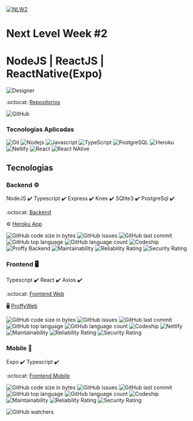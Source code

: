 
[![NLW2](https://github.com/HigorSnt/proffy/blob/master/.github/logo.svg)](https://github.com/luisroxis/Proffy)

# Next Level Week #2
# NodeJS | ReactJS | ReactNative(Expo)

![Designer](https://github.com/HigorSnt/proffy/blob/master/.github/design.png)

:octocat: [Repositorios](https://github.com/luisroxis/Proffy)

<p>
  <img alt="GitHub" src="https://img.shields.io/github/license/luisroxis/Proffy?style=for-the-badge">
</p>

### Tecnologias Aplicadas
<p> 
  <img alt="Git" src="https://img.shields.io/badge/GitHub-100000?style=for-the-badge&logo=github&logoColor=white" /> 
  <img alt="Nodejs" src="https://img.shields.io/badge/Node.js-43853D?style=for-the-badge&logo=node.js&logoColor=white" /> 
  <img alt="Javascript" src="https://img.shields.io/badge/JavaScript-323330?style=for-the-badge&logo=javascript&logoColor=F7DF1E" />
  <img alt="TypeScript" src="https://img.shields.io/badge/TypeScript-007ACC?style=for-the-badge&logo=typescript&logoColor=white" />
  <img alt="PostgreSQL" src="https://img.shields.io/badge/PostgreSQL-316192?style=for-the-badge&logo=postgresql&logoColor=white" /> 
  <img alt="Heroku" src="https://img.shields.io/badge/Heroku-430098?style=for-the-badge&logo=heroku&logoColor=white" /> 
  <img alt="Netlify" src="https://img.shields.io/badge/Netlify-00C7B7?style=for-the-badge&logo=netlify&logoColor=white" />
 <img alt="React" src="https://img.shields.io/badge/React-20232A?style=for-the-badge&logo=react&logoColor=61DAFB" />
 <img alt="React NAtive" src="https://img.shields.io/badge/React_Native-20232A?style=for-the-badge&logo=react&logoColor=61DAFB" />
</p>

## Tecnologias

### Backend :gear:

  NodeJS :heavy_check_mark:
  Typescript :heavy_check_mark:
  Express :heavy_check_mark:
  Knex :heavy_check_mark:
  SQlite3 :heavy_check_mark:
  PostgreSql :heavy_check_mark:

 :octocat: [Backend](https://github.com/luisroxis/ProffyBack)

 :gear: [Heroku App](https://proffyback.herokuapp.com/)

  <p>
    <img alt="GitHub code size in bytes" src="https://img.shields.io/github/languages/code-size/luisroxis/ProffyBack"> 
    <img alt="GitHub issues" src="https://img.shields.io/github/issues/luisroxis/ProffyBack"> 
    <img alt="GitHub last commit" src="https://img.shields.io/github/last-commit/luisroxis/ProffyBack"> 
    <img alt="GitHub top language" src="https://img.shields.io/github/languages/top/luisroxis/ProffyBack"> 
    <img alt="GitHub language count" src="https://img.shields.io/github/languages/count/luisroxis/ProffyBack"> 
    <img alt="Codeship" src="https://img.shields.io/codeship/ba7880e6-9a53-47fe-ae05-3a750bdf4db4">   
    <img alt="Proffy Backend" src="https://heroku-badge.herokuapp.com/?app=proffyback">
    <img alt="Maintainability" src="https://sonarcloud.io/api/project_badges/measure?project=luisroxis_ProffyBack&metric=sqale_rating">
    <img alt="Reliability Rating" src="https://sonarcloud.io/api/project_badges/measure?project=luisroxis_ProffyBack&metric=reliability_rating"> 
    <img alt="Security Rating" src="https://sonarcloud.io/api/project_badges/measure?project=luisroxis_ProffyBack&metric=security_rating">
  </p> 
 


### Frontend :desktop_computer:

Typescript :heavy_check_mark:
React :heavy_check_mark:
Axios :heavy_check_mark:

 :octocat: [Frontend Web](https://github.com/luisroxis/ProffyWeb)

 :desktop_computer: [ProffyWeb](https://swap-proffyweb.netlify.app)

  <p>
    <img alt="GitHub code size in bytes" src="https://img.shields.io/github/languages/code-size/luisroxis/ProffyWeb"> 
    <img alt="GitHub issues" src="https://img.shields.io/github/issues/luisroxis/ProffyWeb"> 
    <img alt="GitHub last commit" src="https://img.shields.io/github/last-commit/luisroxis/ProffyWeb"> 
    <img alt="GitHub top language" src="https://img.shields.io/github/languages/top/luisroxis/ProffyWeb"> 
    <img alt="GitHub language count" src="https://img.shields.io/github/languages/count/luisroxis/ProffyWeb"> 
  <img alt="Codeship" src="https://img.shields.io/codeship/a52ebf01-fbe9-4327-9bc9-6b5a7aa03e68"> 
  <img alt="Netlify" src="https://img.shields.io/netlify/1a6dc78e-ad54-491d-989c-1699dd5a9d59">
  <img alt="Maintainability" src="https://sonarcloud.io/api/project_badges/measure?project=luisroxis_ProffyWeb&metric=sqale_rating"> 
  <img alt="Reliability Rating" src="https://sonarcloud.io/api/project_badges/measure?project=luisroxis_ProffyWeb&metric=reliability_rating"> 
  <img alt="Security Rating" src="https://sonarcloud.io/api/project_badges/measure?project=luisroxis_ProffyWeb&metric=security_rating"> 
  </p> 


### Mobile :iphone:

  Expo :heavy_check_mark:
  Typescript :heavy_check_mark:

:octocat: [Frontend Mobile](https://github.com/luisroxis/ProffyMobile)

  <p>
    <img alt="GitHub code size in bytes" src="https://img.shields.io/github/languages/code-size/luisroxis/ProffyMobile"> 
    <img alt="GitHub issues" src="https://img.shields.io/github/issues/luisroxis/ProffyMobile"> 
    <img alt="GitHub last commit" src="https://img.shields.io/github/last-commit/luisroxis/ProffyMobile"> 
    <img alt="GitHub top language" src="https://img.shields.io/github/languages/top/luisroxis/ProffyMobile"> 
    <img alt="GitHub language count" src="https://img.shields.io/github/languages/count/luisroxis/ProffyMobile"> 
    <img alt="Codeship" src="https://img.shields.io/codeship/45727e3d-24cf-4746-9b0d-68ec8093338e"> 
    <img alt="Maintainability" src="https://sonarcloud.io/api/project_badges/measure?project=luisroxis_ProffyMobile&metric=sqale_rating"> 
  <img alt="Reliability Rating" src="https://sonarcloud.io/api/project_badges/measure?project=luisroxis_ProffyMobile&metric=reliability_rating"> 
  <img alt="Security Rating" src="https://sonarcloud.io/api/project_badges/measure?project=luisroxis_ProffyMobile&metric=security_rating">
  </p>

<img alt="GitHub watchers" src="https://img.shields.io/github/watchers/luisroxis/Proffy?style=for-the-badge">